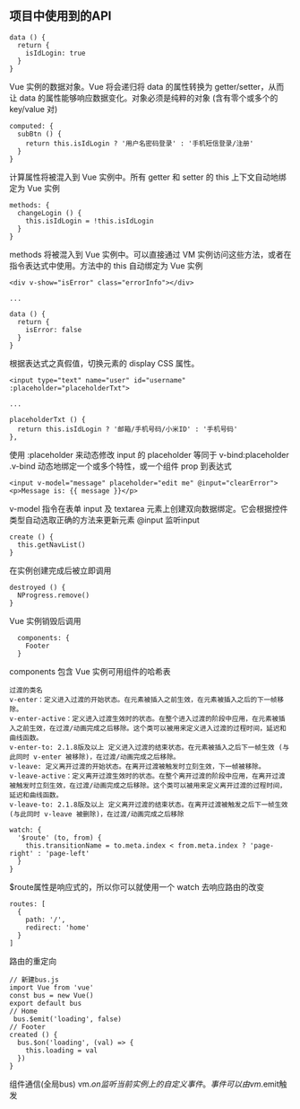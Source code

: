 ## 项目中使用到的API
```
data () {
  return {
    isIdLogin: true
  }
}
```
Vue 实例的数据对象。Vue 将会递归将 data 的属性转换为 getter/setter，从而让 data 的属性能够响应数据变化。对象必须是纯粹的对象 (含有零个或多个的 key/value 对)

```
computed: {
  subBtn () {
    return this.isIdLogin ? '用户名密码登录' : '手机短信登录/注册'
  }
}
```
计算属性将被混入到 Vue 实例中。所有 getter 和 setter 的 this 上下文自动地绑定为 Vue 实例

```
methods: {
  changeLogin () {
    this.isIdLogin = !this.isIdLogin
  }
}
```
methods 将被混入到 Vue 实例中。可以直接通过 VM 实例访问这些方法，或者在指令表达式中使用。方法中的 this 自动绑定为 Vue 实例
```
<div v-show="isError" class="errorInfo"></div>

...

data () {
  return {
    isError: false
  }
}
```
根据表达式之真假值，切换元素的 display CSS 属性。
```
<input type="text" name="user" id="username" :placeholder="placeholderTxt">

...

placeholderTxt () {
  return this.isIdLogin ? '邮箱/手机号码/小米ID' : '手机号码'
},
```
使用 :placeholder 来动态修改 input 的 placeholder 等同于 v-bind:placeholder .v-bind 动态地绑定一个或多个特性，或一个组件 prop 到表达式

```
<input v-model="message" placeholder="edit me" @input="clearError">
<p>Message is: {{ message }}</p>
```
v-model 指令在表单 input 及 textarea 元素上创建双向数据绑定。它会根据控件类型自动选取正确的方法来更新元素 @input 监听input

```
create () {
  this.getNavList()
}
```
在实例创建完成后被立即调用

```
destroyed () {
  NProgress.remove()
}
```
Vue 实例销毁后调用

```
  components: {
    Footer
  }
```
components 包含 Vue 实例可用组件的哈希表

```
过渡的类名
v-enter：定义进入过渡的开始状态。在元素被插入之前生效，在元素被插入之后的下一帧移除。
v-enter-active：定义进入过渡生效时的状态。在整个进入过渡的阶段中应用，在元素被插入之前生效，在过渡/动画完成之后移除。这个类可以被用来定义进入过渡的过程时间，延迟和曲线函数。
v-enter-to: 2.1.8版及以上 定义进入过渡的结束状态。在元素被插入之后下一帧生效 (与此同时 v-enter 被移除)，在过渡/动画完成之后移除。
v-leave: 定义离开过渡的开始状态。在离开过渡被触发时立刻生效，下一帧被移除。
v-leave-active：定义离开过渡生效时的状态。在整个离开过渡的阶段中应用，在离开过渡被触发时立刻生效，在过渡/动画完成之后移除。这个类可以被用来定义离开过渡的过程时间，延迟和曲线函数。
v-leave-to: 2.1.8版及以上 定义离开过渡的结束状态。在离开过渡被触发之后下一帧生效 (与此同时 v-leave 被删除)，在过渡/动画完成之后移除
```

```
watch: {
  '$route' (to, from) {
    this.transitionName = to.meta.index < from.meta.index ? 'page-right' : 'page-left'
  }
}
```
$route属性是响应式的，所以你可以就使用一个 watch 去响应路由的改变

```
routes: [
  {
    path: '/',
    redirect: 'home'
  }
]
```
路由的重定向

```
// 新建bus.js
import Vue from 'vue'
const bus = new Vue()
export default bus
// Home 
 bus.$emit('loading', false)
// Footer 
created () {
  bus.$on('loading', (val) => {
    this.loading = val
  })
}
```
组件通信(全局bus) vm.$on监听当前实例上的自定义事件。事件可以由vm.$emit触发